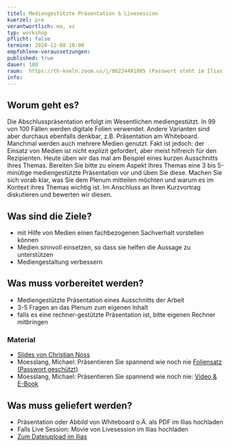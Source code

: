 ```yaml
---
titel: Mediengestützte Präsentation & Livesession
kuerzel: pre
verantwortlich: ma, vs
typ: workshop
pflicht: false
termine: 2020-12-08 10:00
empfohlene-voraussetzungen: 
published: true
dauer: 180
raum:  https://th-koeln.zoom.us/j/86224491085 (Passwort steht im Ilias)
info: 
---
```


## Worum geht es?

Die Abschlusspräsentation erfolgt im Wesentlichen mediengestützt. In 99 von 100 Fällen werden digitale Folien verwendet. Andere Varianten sind aber durchaus ebenfalls denkbar, z.B. Präsentation am Whiteboard. Manchmal werden auch mehrere Medien genutzt. Fakt ist jedoch: der Einsatz von Medien ist nicht explizit gefordert, aber meist hilfreich für den Rezipienten. Heute üben wir das mal am Beispiel eines kurzen Ausschnitts Ihres Themas. Bereiten Sie bitte zu einem Aspekt Ihres Themas eine 3 bis 5-minütige mediengestützte Präsentation vor und üben Sie diese. Machen Sie sich vorab klar, was Sie dem Plenum mitteilen möchten und warum es im Kontext ihres Themas wichtig ist. Im Anschluss an Ihren Kurzvortrag diskutieren und bewerten wir diesen.

## Was sind die Ziele?

- mit Hilfe von Medien einen fachbezogenen Sachverhalt vorstellen können
- Medien sinnvoll einsetzen, so dass sie helfen die Aussage zu unterstützen
- Mediengestaltung verbessern

## Was muss vorbereitet werden?

- Mediengestützte Präsentation eines Ausschnitts der Arbeit
- 3-5 Fragen an das Plenum zum eigenen Inhalt
- falls es eine rechner-gestützte Präsentation ist, bitte eigenen Rechner mitbringen 

### Material
- [Slides von Christian Noss](../../material/mi-pps-praesentation/)
- Moesslang, Michael: Präsentieren Sie spannend wie noch nie [Foliensatz (Passwort geschützt)](../../material/SpannendPraesentieren_Moesslang.pdf)
- Moesslang, Michael: Präsentieren Sie spannend wie noch nie: [Video & E-Book](https://www.wiso-net.de/document/LEC__4630A)


## Was muss geliefert werden?
- Präsentation oder Abbild von Whiteboard o.Ä. als PDF im Ilias hochladen
- Falls Live Session: Movie von Livesession im Ilias hochladen
- [Zum Dateiupload im Ilias](https://bit.ly/3frfxUv)

